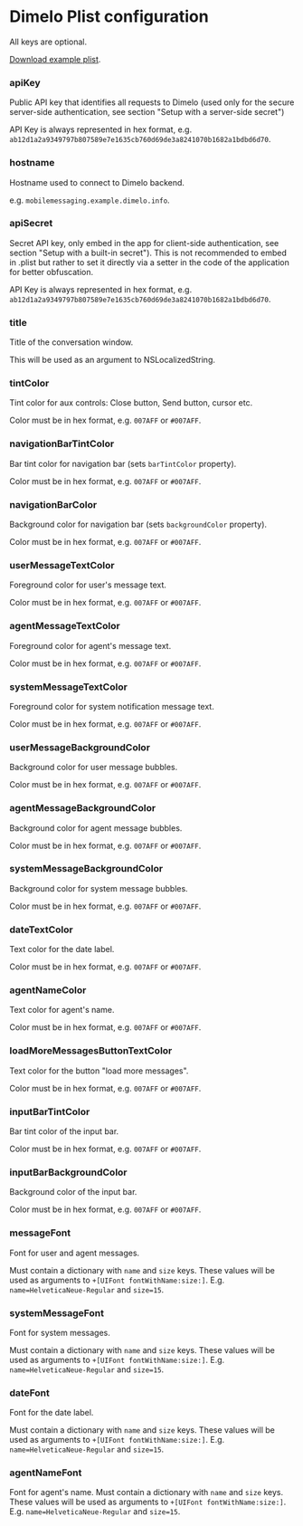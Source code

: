 Dimelo Plist configuration
==========================

All keys are optional.

[Download example plist](https://raw.githubusercontent.com/dimelo/Dimelo-iOS/master/Dimelo/DimeloConfig.plist?token=AAAerlawQARBQ6TV9UhaL6FzBKNpsC02ks5VAJLlwA%3D%3D).

### apiKey
Public API key that identifies all requests to Dimelo (used only for the
secure server-side authentication, see section "Setup with a server-side secret")

API Key is always represented in hex format, e.g. `ab12d1a2a9349797b807589e7e1635cb760d69de3a8241070b1682a1bdbd6d70`.

### hostname
Hostname used to connect to Dimelo backend.

e.g. `mobilemessaging.example.dimelo.info`.

### apiSecret
Secret API key, only embed in the app for client-side authentication, see section "Setup with a built-in secret").
This is not recommended to embed in .plist but rather to set it directly via a setter in the code of the application for better obfuscation.

API Key is always represented in hex format, e.g. `ab12d1a2a9349797b807589e7e1635cb760d69de3a8241070b1682a1bdbd6d70`.

### title
Title of the conversation window. 

This will be used as an argument to NSLocalizedString.

### tintColor
Tint color for aux controls: Close button, Send button, cursor etc.

Color must be in hex format, e.g. `007AFF` or `#007AFF`.

### navigationBarTintColor
Bar tint color for navigation bar (sets `barTintColor` property).

Color must be in hex format, e.g. `007AFF` or `#007AFF`.

### navigationBarColor
Background color for navigation bar (sets `backgroundColor` property).

Color must be in hex format, e.g. `007AFF` or `#007AFF`.

### userMessageTextColor
Foreground color for user's message text.

Color must be in hex format, e.g. `007AFF` or `#007AFF`.

### agentMessageTextColor
Foreground color for agent's message text.

Color must be in hex format, e.g. `007AFF` or `#007AFF`.

### systemMessageTextColor
Foreground color for system notification message text.

Color must be in hex format, e.g. `007AFF` or `#007AFF`.

### userMessageBackgroundColor
Background color for user message bubbles.

Color must be in hex format, e.g. `007AFF` or `#007AFF`.

### agentMessageBackgroundColor
Background color for agent message bubbles.

Color must be in hex format, e.g. `007AFF` or `#007AFF`.

### systemMessageBackgroundColor
Background color for system message bubbles.

Color must be in hex format, e.g. `007AFF` or `#007AFF`.

### dateTextColor
Text color for the date label.

Color must be in hex format, e.g. `007AFF` or `#007AFF`.

### agentNameColor
Text color for agent's name.

Color must be in hex format, e.g. `007AFF` or `#007AFF`.

### loadMoreMessagesButtonTextColor
Text color for the button "load more messages".

Color must be in hex format, e.g. `007AFF` or `#007AFF`.

### inputBarTintColor
Bar tint color of the input bar.

Color must be in hex format, e.g. `007AFF` or `#007AFF`.

### inputBarBackgroundColor
Background color of the input bar.

Color must be in hex format, e.g. `007AFF` or `#007AFF`.

### messageFont
Font for user and agent messages.

Must contain a dictionary with `name` and `size` keys.
These values will be used as arguments to `+[UIFont fontWithName:size:]`. 
E.g. `name=HelveticaNeue-Regular` and `size=15`.

### systemMessageFont
Font for system messages.

Must contain a dictionary with `name` and `size` keys.
These values will be used as arguments to `+[UIFont fontWithName:size:]`. 
E.g. `name=HelveticaNeue-Regular` and `size=15`.

### dateFont
Font for the date label.

Must contain a dictionary with `name` and `size` keys.
These values will be used as arguments to `+[UIFont fontWithName:size:]`.
E.g. `name=HelveticaNeue-Regular` and `size=15`.

### agentNameFont
Font for agent's name.
Must contain a dictionary with `name` and `size` keys.
These values will be used as arguments to `+[UIFont fontWithName:size:]`.
E.g. `name=HelveticaNeue-Regular` and `size=15`.

